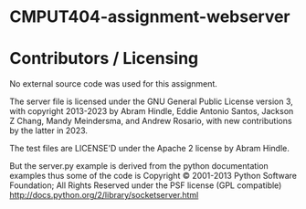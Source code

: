 CMPUT404-assignment-webserver
=============================

Contributors / Licensing
========================

No external source code was used for this assignment.

The server file is licensed under the GNU General Public License version 3, with copyright 2013-2023 by Abram Hindle, Eddie Antonio Santos, Jackson Z Chang, Mandy Meindersma, and Andrew Rosario, with new contributions by the latter in 2023.

The test files are LICENSE'D under the Apache 2 license by Abram Hindle.

But the server.py example is derived from the python documentation
examples thus some of the code is Copyright © 2001-2013 Python
Software Foundation; All Rights Reserved under the PSF license (GPL
compatible) http://docs.python.org/2/library/socketserver.html

